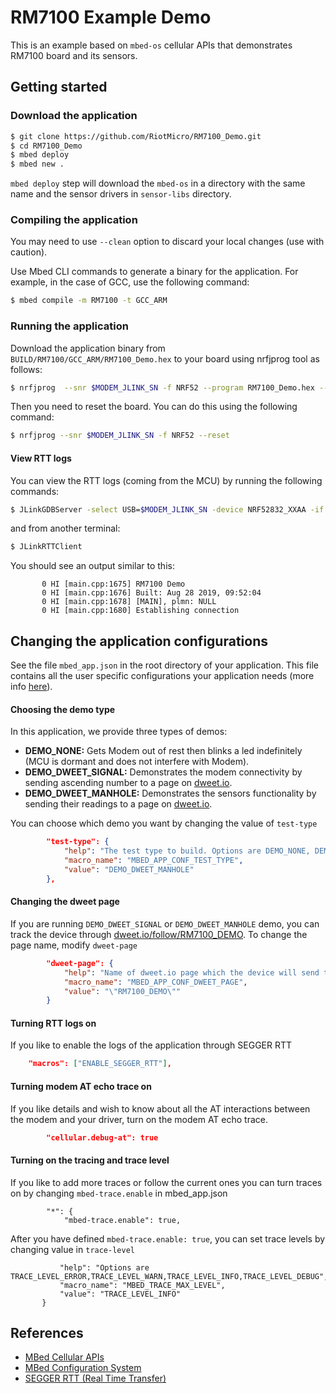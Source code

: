 # RM7100 Example Demo

This is an example based on `mbed-os` cellular APIs that demonstrates RM7100 board and 
its sensors.

## Getting started

### Download the application

```sh
$ git clone https://github.com/RiotMicro/RM7100_Demo.git
$ cd RM7100_Demo
$ mbed deploy
$ mbed new .
```

`mbed deploy` step will download the `mbed-os` in a directory with the same name and the sensor 
drivers in `sensor-libs` directory.

### Compiling the application

You may need to use `--clean` option to discard your local changes (use with caution).

Use Mbed CLI commands to generate a binary for the application. For example, in the case of GCC, use the following command:

```sh
$ mbed compile -m RM7100 -t GCC_ARM
```

### Running the application

Download the application binary from `BUILD/RM7100/GCC_ARM/RM7100_Demo.hex` to your board using nrfjprog 
tool as follows:
```sh
$ nrfjprog  --snr $MODEM_JLINK_SN -f NRF52 --program RM7100_Demo.hex --chiperase --verify RM7100_Demo.hex
```

Then you need to reset the board. You can do this using the following command:
```sh
$ nrfjprog --snr $MODEM_JLINK_SN -f NRF52 --reset
```

#### View RTT logs

You can view the RTT logs (coming from the MCU) by running the following commands:

```sh
$ JLinkGDBServer -select USB=$MODEM_JLINK_SN -device NRF52832_XXAA -if SWD -speed 8000 -noir -vd
```
and from another terminal:
```sh
$ JLinkRTTClient
```

You should see an output similar to this:

```
       0 HI [main.cpp:1675] RM7100 Demo
       0 HI [main.cpp:1676] Built: Aug 28 2019, 09:52:04
       0 HI [main.cpp:1678] [MAIN], plmn: NULL
       0 HI [main.cpp:1680] Establishing connection
```

## Changing the application configurations

See the file `mbed_app.json` in the root directory of your application. This file contains all the user specific configurations your application needs (more info [here][0]).


#### Choosing the demo type

In this application, we provide three types of demos:

* **DEMO_NONE:** Gets Modem out of rest then blinks a led indefinitely (MCU is dormant and does not interfere with Modem).
* **DEMO_DWEET_SIGNAL:** Demonstrates the modem connectivity by sending ascending number to 
  a page on [dweet.io][1].
* **DEMO_DWEET_MANHOLE:** Demonstrates the sensors functionality by sending their readings 
  to a page on [dweet.io][1].

You can choose which demo you want by changing the value of `test-type`
```json
        "test-type": {
            "help": "The test type to build. Options are DEMO_NONE, DEMO_DWEET_SIGNAL or DEMO_DWEET_MANHOLE",
            "macro_name": "MBED_APP_CONF_TEST_TYPE",
            "value": "DEMO_DWEET_MANHOLE"
        },
```




#### Changing the dweet page

If you are running `DEMO_DWEET_SIGNAL` or `DEMO_DWEET_MANHOLE` demo, you can track the device through  [dweet.io/follow/RM7100_DEMO][2]. To change the page name, modify `dweet-page`

```json
        "dweet-page": {
            "help": "Name of dweet.io page which the device will send to it (The page can be viewed at https://dweet.io/follow/PAGE_NAME)",
            "macro_name": "MBED_APP_CONF_DWEET_PAGE",
            "value": "\"RM7100_DEMO\""
        }
```


#### Turning RTT logs on

If you like to enable the logs of the application through SEGGER RTT

```json
    "macros": ["ENABLE_SEGGER_RTT"],
```

#### Turning modem AT echo trace on

If you like details and wish to know about all the AT interactions between the modem and your driver, turn on the modem AT echo trace.

```json
        "cellular.debug-at": true
```

#### Turning on the tracing and trace level

If you like to add more traces or follow the current ones you can turn traces on by changing `mbed-trace.enable` in mbed_app.json

```"target_overrides": {
        "*": {
            "mbed-trace.enable": true,
```

After you have defined `mbed-trace.enable: true`, you can set trace levels by changing value in `trace-level`

 ```"trace-level": {
            "help": "Options are TRACE_LEVEL_ERROR,TRACE_LEVEL_WARN,TRACE_LEVEL_INFO,TRACE_LEVEL_DEBUG",
            "macro_name": "MBED_TRACE_MAX_LEVEL",
            "value": "TRACE_LEVEL_INFO"
        }
```

## References
* [MBed Cellular APIs][3]
* [MBed Configuration System][0]
* [SEGGER RTT (Real Time Transfer)][4]

[0]:https://os.mbed.com/docs/mbed-os/v5.13/reference/configuration.html
[1]: http://dweet.io/
[2]: https://dweet.io/follow/RM7100_DEMO
[3]:https://os.mbed.com/docs/mbed-os/v5.13/apis/cellular-api.html
[4]:https://www.segger.com/products/debug-probes/j-link/technology/about-real-time-transfer/
